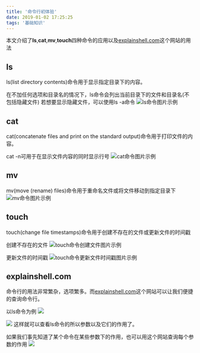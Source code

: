 ```yaml
---
title: '命令行初体验'
date: 2019-01-02 17:25:25
tags: '基础知识'
---
```


本文介绍了**ls**,**cat**,**mv**,**touch**四种命令的应用以及[explainshell.com](https://explainshell.com/)这个网站的用法

## ls
ls(list directory contents)命令用于显示指定目录下的内容。

在不加任何选项和目录名的情况下，ls命令会列出当前目录下的文件和目录名(不包括隐藏文件)
若想要显示隐藏文件，可以使用ls -a命令
![ls命令图片示例](/assets/ls.jpg)

## cat
cat(concatenate files and print on the standard output)命令用于打印文件的内容。

cat -n可用于在显示文件内容的同时显示行号
![cat命令图片示例](/assets/cat.jpg)

## mv
mv(move (rename) files)命令用于重命名文件或将文件移动到指定目录下
![mv命令图片示例](/assets/mv.jpg)

## touch
touch(change file timestamps)命令用于创建不存在的文件或更新文件的时间戳

创建不存在的文件
![touch命令创建文件图片示例](/assets/touch1.jpg)

更新文件的时间戳
![touch命令更新文件时间戳图片示例](/assets/touch2.jpg)

## explainshell.com
命令行的用法非常繁杂，选项繁多。而[explainshell.com](https://explainshell.com/)这个网站可以让我们便捷的查询命令行。

以ls命令为例
![](/assets/explain1.png)

![](/assets/explain2.jpg)
这样就可以查看ls命令的所以参数以及它们的作用了。

如果我们事先知道了某个命令在某些参数下的作用，也可以用这个网站查询每个参数的作用
![](/assets/explain3.jpg)


